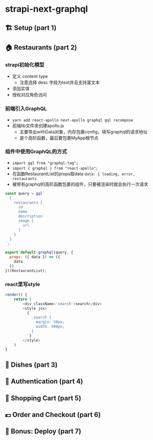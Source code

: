 # strapi-next-graphql

## 🏗️ Setup (part 1)

## 🏠 Restaurants (part 2)

### strapi初始化模型

* 定义 content type
  * 注意选择 desc 字段为text并且支持富文本
* 添加实体
* 授权对应角色访问

### 前端引入GraphQL

* `yarn add react-apollo next-apollo graphql gql recompose`
* 前端lib文件夹创建apollo.js
  * 主要导出withData对象，内存包裹config，填写graphql的请求地址
  * 是个高阶函数，最后要包裹MyApp根节点

### 组件中使用GraphQL的方式

* `import gql from "graphql-tag";`
* `import { graphql } from "react-apollo";`
* 在函数RestaurantList的props取data `data: { loading, error, restaurants`
* 被带有graphql的高阶函数包裹的组件，只要被渲染时就会执行一次请求

```js
const query = gql`
  {
    restaurants {
      id
      name
      description
      image {
        url
      }
    }
  }
`;

export default graphql(query, {
  props: ({ data }) => ({
    data
  })
})(RestaurantList);
```

### react里写style

```js
render() {
    return (
        <div className='search'>search</div>
        <style jsx>
          {`
            .search {
              margin: 20px;
              width: 500px;
            }
          `}
        </style>
    )
}
```

## 🍔 Dishes (part 3)

## 🔐 Authentication (part 4)

## 🛒 Shopping Cart (part 5)

## 💵 Order and Checkout (part 6)

## 🚀 Bonus: Deploy (part 7)